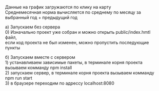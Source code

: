 Данные на график загружаются по клику на карту<br />
Среднемесячная норма вычисляется по среднему по месяцу за выбранный год + предыдущий год <br /> 

а) Запускаем без сервера<br />
    0) Изначально проект уже собран и можно открыть public/index.hmtl файл, <br />
        если код проекта не был изменен, можно пропустить последующие пункты

б) Запускаем вместе с сервером<br />
    1) устанавливаем зависимые пакеты, в терминале корня проекта вызываем комманду npm install<br />
    2) запускаем сервер, в терминале корня проекта вызываем комманду npm run start<br />
    3) в браузере переходим по адрессу localhost:8080<br />
